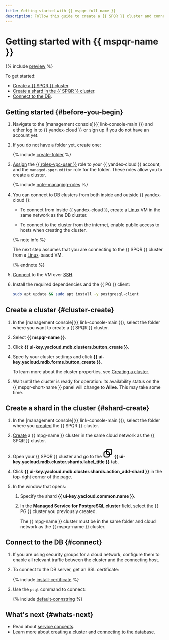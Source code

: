 ```yaml
---
title: Getting started with {{ mspqr-full-name }}
description: Follow this guide to create a {{ SPQR }} cluster and connect to it.
---
```


# Getting started with {{ mspqr-name }}

{% include [preview](../_includes/note-service-preview.md) %}

To get started:
* [Create a {{ SPQR }} cluster](#cluster-create).
* [Create a shard in the {{ SPQR }} cluster](#shard-create).
* [Connect to the DB](#connect).

## Getting started {#before-you-begin}

1. Navigate to the [management console]({{ link-console-main }}) and either log in to {{ yandex-cloud }} or sign up if you do not have an account yet.

1. If you do not have a folder yet, create one:

   {% include [create-folder](../_includes/create-folder.md) %}


1. [Assign](../iam/operations/roles/grant.md) the [{{ roles-vpc-user }}](../vpc/security/index.md#vpc-user) role to your {{ yandex-cloud }} account, and the `managed-spqr.editor` role for the folder. These roles allow you to create a cluster.


   {% include [note-managing-roles](../_includes/mdb/note-managing-roles.md) %}

1. You can connect to DB clusters from both inside and outside {{ yandex-cloud }}:

   * To connect from inside {{ yandex-cloud }}, create a [Linux](../compute/quickstart/quick-create-linux.md) VM in the same network as the DB cluster.

   * To connect to the cluster from the internet, enable public access to hosts when creating the cluster.

   {% note info %}

   The next step assumes that you are connecting to the {{ SPQR }} cluster from a [Linux](../compute/quickstart/quick-create-linux.md)-based VM.

   {% endnote %}

1. [Connect](../compute/operations/vm-connect/ssh.md) to the VM over [SSH](https://en.wikipedia.org/wiki/Secure_Shell).

1. Install the required dependencies and the {{ PG }} client:

   ```bash
   sudo apt update && sudo apt install -y postgresql-client
   ```

## Create a cluster {#cluster-create}

1. In the [management console]({{ link-console-main }}), select the folder where you want to create a {{ SPQR }} cluster.
1. Select **{{ mspqr-name }}**.
1. Click **{{ ui-key.yacloud.mdb.clusters.button_create }}**.
1. Specify your cluster settings and click **{{ ui-key.yacloud.mdb.forms.button_create }}**.

   To learn more about the cluster properties, see [Creating a cluster](operations/cluster-create.md).

1. Wait until the cluster is ready for operation: its availability status on the {{ mspqr-short-name }} panel will change to **Alive**. This may take some time.

## Create a shard in the cluster {#shard-create}

1. In the [management console]({{ link-console-main }}), select the folder where you [created](#cluster-create) the {{ SPQR }} cluster.
1. [Create](../managed-postgresql/operations/cluster-create.md#create-cluster) a {{ mpg-name }} cluster in the same cloud network as the {{ SPQR }} cluster.
1. Open your {{ SPQR }} cluster and go to the ![image](../_assets/console-icons/copy-transparent.svg) **{{ ui-key.yacloud.mdb.cluster.shards.label_title }}** tab.
1. Click **{{ ui-key.yacloud.mdb.cluster.shards.action_add-shard }}** in the top-right corner of the page.
1. In the window that opens:

   1. Specify the shard **{{ ui-key.yacloud.common.name }}**.
   1. In the **Managed Service for PostgreSQL cluster** field, select the {{ PG }} cluster you previously created.

      The {{ mpg-name }} cluster must be in the same folder and cloud network as the {{ mspqr-name }} cluster.

## Connect to the DB {#connect}

1. If you are using security groups for a cloud network, configure them to enable all relevant traffic between the cluster and the connecting host.

1. To connect to the DB server, get an SSL certificate:

    {% include [install-certificate](../_includes/mdb/mpg/install-certificate.md) %}

1. Use the `psql` command to connect:

    {% include [default-connstring](../_includes/mdb/mpg/default-connstring.md) %}

## What's next {#whats-next}

* Read about [service concepts](concepts/index.md).
* Learn more about [creating a cluster](operations/cluster-create.md) and [connecting to the database](operations/connect.md).
